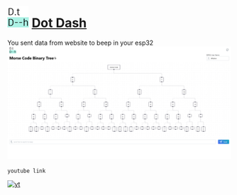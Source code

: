 # <img src="public/logo192.png" alt="logo" width="48"/> [Dot Dash](https://github.com/IAFahim/ESP32)

You sent data from website to beep in your esp32
![website](screenShot/img.png)
 
```youtube link```

[![yt](http://img.youtube.com/vi/NlQMzwaLn44/0.jpg)](https://youtu.be/NlQMzwaLn44 "Sorry for not explaining")
